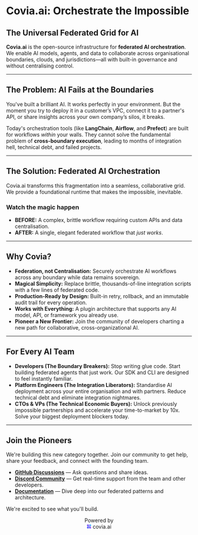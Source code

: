 # Covia.ai: Orchestrate the Impossible
## The Universal Federated Grid for AI

**Covia.ai** is the open-source infrastructure for **federated AI orchestration**. We enable AI models, agents, and data to collaborate across organisational boundaries, clouds, and jurisdictions—all with built-in governance and without centralising control.

---

## The Problem: AI Fails at the Boundaries

You've built a brilliant AI. It works perfectly in your environment. But the moment you try to deploy it in a customer’s VPC, connect it to a partner's API, or share insights across your own company’s silos, it breaks.

Today's orchestration tools (like **LangChain**, **Airflow**, and **Prefect**) are built for workflows *within* your walls. They cannot solve the fundamental problem of **cross-boundary execution**, leading to months of integration hell, technical debt, and failed projects.

---

## The Solution: Federated AI Orchestration

Covia.ai transforms this fragmentation into a seamless, collaborative grid. We provide a foundational runtime that makes the impossible, inevitable.

### Watch the magic happen
- **BEFORE:** A complex, brittle workflow requiring custom APIs and data centralisation.  
- **AFTER:** A single, elegant federated workflow that *just works*.

---

## Why Covia?

- **Federation, not Centralisation:** Securely orchestrate AI workflows across any boundary while data remains sovereign.  
- **Magical Simplicity:** Replace brittle, thousands-of-line integration scripts with a few lines of federated code.  
- **Production-Ready by Design:** Built-in retry, rollback, and an immutable audit trail for every operation.  
- **Works with Everything:** A plugin architecture that supports any AI model, API, or framework you already use.  
- **Pioneer a New Frontier:** Join the community of developers charting a new path for collaborative, cross-organizational AI.

---

## For Every AI Team

- **Developers (The Boundary Breakers):** Stop writing glue code. Start building federated agents that just work. Our SDK and CLI are designed to feel instantly familiar.
- **Platform Engineers (The Integration Liberators):** Standardise AI deployment across your entire organisation and with partners. Reduce technical debt and eliminate integration nightmares.
- **CTOs & VPs (The Technical Economic Buyers):** Unlock previously impossible partnerships and accelerate your time-to-market by 10x. Solve your biggest deployment blockers today.

---

## Join the Pioneers

We're building this new category together. Join our community to get help, share your feedback, and connect with the founding team.

- **[GitHub Discussions](https://github.com/orgs/covia-ai/discussions)** — Ask questions and share ideas.
- **[Discord Community](https://discord.gg/fywdrKd8QT)** — Get real-time support from the team and other developers.
- **[Documentation](https://docs.covia.ai/docs/overview/)** — Dive deep into our federated patterns and architecture.

We're excited to see what you'll build.

<p align="center">
  Powered by <br> 
  <a> 
    <img src="https://raw.githubusercontent.com/covia-ai/covia-docs/master/static/img/Covia_Logo_Icon_Transp_Big.png"
         alt="Powered by Covia.ai" width="12.5"> covia.ai
  </a>
</p>
